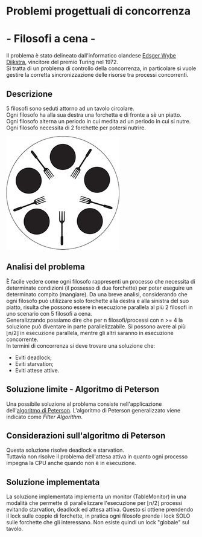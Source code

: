 # Problemi progettuali di concorrenza   
# - Filosofi a cena -

Il problema è stato delineato dall'informatico olandese
[Edsger Wybe Dijkstra](https://it.wikipedia.org/wiki/Edsger_Dijkstra),
 vincitore del premio Turing nel 1972.  
Si tratta di un problema di controllo della concorrenza, in particolare
si vuole gestire la corretta sincronizzazione delle risorse tra
processi concorrenti.

## Descrizione

5 filosofi sono seduti attorno ad un tavolo circolare.  
Ogni filosofo ha alla sua destra una forchetta e di fronte a sè un piatto.  
Ogni filosofo alterna un periodo in cui medita ad un periodo in cui si nutre.  
Ogni filosofo necessita di 2 forchette per potersi nutrire.  

![alt text](../../img/filosofi.jpg "Rappresentazione del problema dei filosofi a cena")


## Analisi del problema

È facile vedere come ogni filosofo rappresenti un processo
che necessita di determinate condizioni (il possesso di due forchette)
per poter eseguire un determinato compito (mangiare).
Da una breve analisi, considerando che ogni filosofo può utilizzare
solo forchette alla destra e alla sinistra del suo piatto, risulta
che possono essere in esecuzione parallela al più 2 filosofi in uno scenario con 5 filosofi a cena.  
Generalizzando possiamo dire che per n filosofi/processi con n >= 4 la soluzione può diventare in parte parallelizzabile. Si possono avere al più
⌊n/2⌋ in esecuzione parallela, mentre gli altri saranno in esecuzione concorrente.  
In termini di concorrenza si deve trovare una soluzione che:
* Eviti deadlock;
* Eviti starvation;
* Eviti attese attive.

## Soluzione limite - Algoritmo di Peterson

Una possibile soluzione al problema consiste nell'applicazione
dell'[algoritmo di Peterson](https://it.wikipedia.org/wiki/Algoritmo_di_Peterson).
L'algoritmo di Peterson generalizzato viene indicato come *Filter Algorithm*.

## Considerazioni sull'algoritmo di Peterson

Questa soluzione risolve deadlock e starvation.  
Tuttavia non risolve il problema dell'attesa attiva in quanto
ogni processo impegna la CPU anche quando non è in esecuzione.

## Soluzione implementata

La soluzione implementata implementa un monitor (TableMonitor) in una modalità
che permette di parallelizzare l'esecuzione per ⌊n/2⌋ processi evitando starvation,
 deadlock ed attesa attiva.
Questo si ottiene prendendo il lock sulle coppie di forchette, in pratica
ogni filosofo prende i lock SOLO sulle forchette che gli interessano. Non esiste
quindi un lock "globale" sul tavolo.
